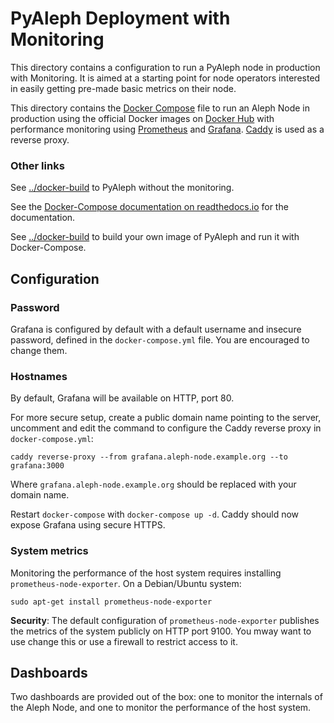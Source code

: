 # PyAleph Deployment with Monitoring

This directory contains a configuration to run a PyAleph node in production with Monitoring.
It is aimed at a starting point for node operators interested in easily getting pre-made basic 
metrics on their node. 

This directory contains the [Docker Compose](https://docs.docker.com/compose/) file
to run an Aleph Node in production using the official Docker images on [Docker Hub](https://hub.docker.com/)
with performance monitoring using [Prometheus](https://prometheus.io/) and [Grafana](https://grafana.com/).
[Caddy](https://caddyserver.com/) is used as a reverse proxy.

### Other links

See [../docker-build](../../docker-build) to PyAleph without the monitoring.

See the [Docker-Compose documentation on readthedocs.io](https://pyaleph.readthedocs.io/en/latest/guides/docker-compose.html)
for the documentation.

See [../docker-build](../../docker-build) to build your own image of PyAleph and run it with Docker-Compose.

## Configuration

### Password

Grafana is configured by default with a default username and insecure password, 
defined in the `docker-compose.yml` file. You are encouraged to change them.

### Hostnames

By default, Grafana will be available on HTTP, port 80.

For more secure setup, create a public domain name pointing to the server,
uncomment and edit the command to configure the Caddy reverse proxy in `docker-compose.yml`:
```
caddy reverse-proxy --from grafana.aleph-node.example.org --to grafana:3000
```
Where `grafana.aleph-node.example.org` should be replaced with your domain name.

Restart `docker-compose` with `docker-compose up -d`. 
Caddy should now expose Grafana using secure HTTPS.

### System metrics

Monitoring the performance of the host system requires installing `prometheus-node-exporter`.
On a Debian/Ubuntu system:

```shell
sudo apt-get install prometheus-node-exporter
```

**Security**: The default configuration of `prometheus-node-exporter` publishes the
metrics of the system publicly on HTTP port 9100. You mway want to use change this 
or use a firewall to restrict access to it.

## Dashboards

Two dashboards are provided out of the box: one to monitor the internals of the Aleph Node,
and one to monitor the performance of the host system.
